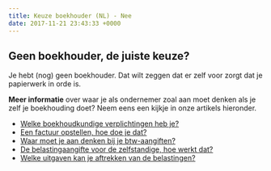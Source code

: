 ```yaml
---
title: Keuze boekhouder (NL) - Nee
date: 2017-11-21 23:43:33 +0000
---
```

## Geen boekhouder, de juiste keuze?

Je hebt (nog) geen boekhouder. Dat wilt zeggen dat er zelf voor zorgt dat je papierwerk in orde is.

**Meer informatie** over waar je als ondernemer zoal aan moet denken als je zelf je boekhouding doet? Neem eens een kijkje in onze artikels hieronder.

* [Welke boekhoudkundige verplichtingen heb je?](https://www.xerius.be/blog/wat-zijn-je-boekhoudkundige-verplichtingen)
* [Een factuur opstellen, hoe doe je dat?]()
* [Waar moet je aan denken bij je btw-aangiften?](http://www.xerius.be/blog/je-btw-aangifte-indienen-deze-checklist-bespaart-je-kopzorgen-en-misschien-wel-een-boete/)
* [De belastingaangifte voor de zelfstandige, hoe werkt dat?]()
* [Welke uitgaven kan je aftrekken van de belastingen?](http://www.xerius.be/blog/aftrekbare-kosten/)